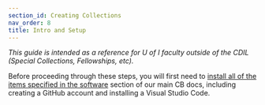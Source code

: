```yaml
---
section_id: Creating Collections
nav_order: 8
title: Intro and Setup
---
```


*This guide is intended as a reference for U of I faculty outside of the CDIL (Special Collections, Fellowships, etc).*

Before proceeding through these steps, you will first need to [install all of the items specified in the  software](https://collectionbuilder.github.io/cb-docs/docs/software/) section of our main CB docs, including creating a GitHub account and installing a Visual Studio Code.
 